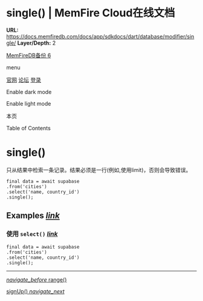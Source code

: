 # single() | MemFire Cloud在线文档

**URL:** https://docs.memfiredb.com/docs/app/sdkdocs/dart/database/modifier/single/
**Layer/Depth:** 2

[MemFireDB备份 6](/)

menu

[官网](https://memfiredb.com/)
[论坛](https://community.memfiredb.com/)
[登录](https://cloud.memfiredb.com/auth/login)

Enable dark mode

Enable light mode

本页

Table of Contents

# single()

只从结果中检索一条记录。结果必须是一行(例如,使用limit)，否则会导致错误。

```
final data = await supabase
.from('cities')
.select('name, country_id')
.single();
```

## Examples [*link*](#examples)

### 使用 `select()` [*link*](#%e4%bd%bf%e7%94%a8-select)

```
final data = await supabase
.from('cities')
.select('name, country_id')
.single();
```

---

[*navigate\_before* range()](/docs/app/sdkdocs/dart/database/modifier/range/)

[signUp() *navigate\_next*](/docs/app/sdkdocs/dart/auth/auth-signup/)